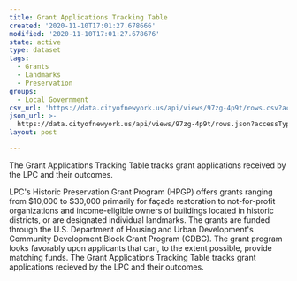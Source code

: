 ```yaml
---
title: Grant Applications Tracking Table
created: '2020-11-10T17:01:27.678666'
modified: '2020-11-10T17:01:27.678676'
state: active
type: dataset
tags:
  - Grants
  - Landmarks
  - Preservation
groups:
  - Local Government
csv_url: 'https://data.cityofnewyork.us/api/views/97zg-4p9t/rows.csv?accessType=DOWNLOAD'
json_url: >-
  https://data.cityofnewyork.us/api/views/97zg-4p9t/rows.json?accessType=DOWNLOAD
layout: post

---
```

The Grant Applications Tracking Table tracks grant applications received by the LPC and their outcomes. 

LPC's Historic Preservation Grant Program (HPGP) offers grants ranging from $10,000 to $30,000 primarily for façade restoration to not-for-profit organizations and income-eligible owners of buildings located in historic districts, or are designated individual landmarks. The grants are funded through the U.S. Department of Housing and Urban Development's Community Development Block Grant Program (CDBG). The grant program looks favorably upon applicants that can, to the extent possible, provide matching funds. The Grant Applications Tracking Table tracks grant applications recieved by the LPC and their outcomes.
